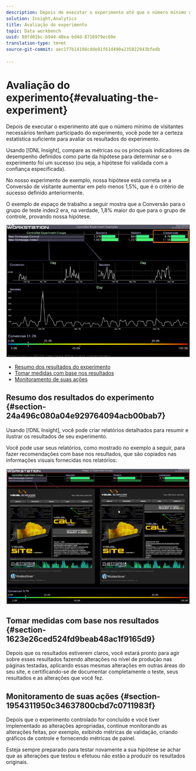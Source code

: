 ```yaml
---
description: Depois de executar o experimento até que o número mínimo de visitantes necessários tenham participado do experimento, você pode ter a certeza estatística suficiente para avaliar os resultados do experimento.
solution: Insight,Analytics
title: Avaliação do experimento
topic: Data workbench
uuid: 88fd81bc-b944-48ea-bd4d-8716979ec69e
translation-type: tm+mt
source-git-commit: aec1f7b14198cdde91f61d490a235022943bfedb

---
```



# Avaliação do experimento{#evaluating-the-experiment}

Depois de executar o experimento até que o número mínimo de visitantes necessários tenham participado do experimento, você pode ter a certeza estatística suficiente para avaliar os resultados do experimento.

Usando [!DNL Insight], compare as métricas ou os principais indicadores de desempenho definidos como parte da hipótese para determinar se o experimento foi um sucesso (ou seja, a hipótese foi validada com a confiança especificada).

No nosso experimento de exemplo, nossa hipótese está correta se a Conversão de visitante aumentar em pelo menos 1,5%, que é o critério de sucesso definido anteriormente.

O exemplo de espaço de trabalho a seguir mostra que a Conversão para o grupo de teste index2 era, na verdade, 1,8% maior do que para o grupo de controle, provando nossa hipótese.

![](assets/experimentresults.png)

* [Resumo dos resultados do experimento](../../../home/c-undst-ctrld-exp/c-vw-rslts/c-ev-exp.md#section-24a496c080a04e929764094acb00bab7)
* [Tomar medidas com base nos resultados](../../../home/c-undst-ctrld-exp/c-vw-rslts/c-ev-exp.md#section-1623e26ced524fd9beab48ac1f9165d9)
* [Monitoramento de suas ações](../../../home/c-undst-ctrld-exp/c-vw-rslts/c-ev-exp.md#section-1954311950c34637800cbd7c0711983f)

## Resumo dos resultados do experimento {#section-24a496c080a04e929764094acb00bab7}

Usando [!DNL Insight], você pode criar relatórios detalhados para resumir e ilustrar os resultados de seu experimento.

Você pode usar seus relatórios, como mostrado no exemplo a seguir, para fazer recomendações com base nos resultados, que são copiados nas informações visuais fornecidas nos relatórios:

![](assets/experimentresults2.png)

## Tomar medidas com base nos resultados {#section-1623e26ced524fd9beab48ac1f9165d9}

Depois que os resultados estiverem claros, você estará pronto para agir sobre esses resultados fazendo alterações no nível de produção nas páginas testadas, aplicando essas mesmas alterações em outras áreas do seu site, e certificando-se de documentar completamente o teste, seus resultados e as alterações que você fez.

## Monitoramento de suas ações {#section-1954311950c34637800cbd7c0711983f}

Depois que o experimento controlado for concluído e você tiver implementado as alterações apropriadas, continue monitorando as alterações feitas, por exemplo, exibindo métricas de validação, criando gráficos de controle e fornecendo métricas de painel.

Esteja sempre preparado para testar novamente a sua hipótese se achar que as alterações que testou e efetuou não estão a produzir os resultados originais.
